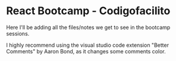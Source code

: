 # React Bootcamp - Codigofacilito

Here I'll be adding all the files/notes we get to see in the bootcamp sessions.

I highly recommend using the visual studio code extension "Better Comments" by Aaron Bond,
as it changes some comments color.
